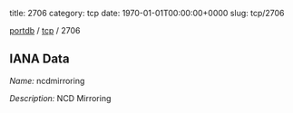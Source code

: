 title: 2706
category: tcp
date: 1970-01-01T00:00:00+0000
slug: tcp/2706

[portdb](/) / [tcp](/category/tcp.html) / 2706


## IANA Data

_Name:_ ncdmirroring

_Description:_ NCD Mirroring

